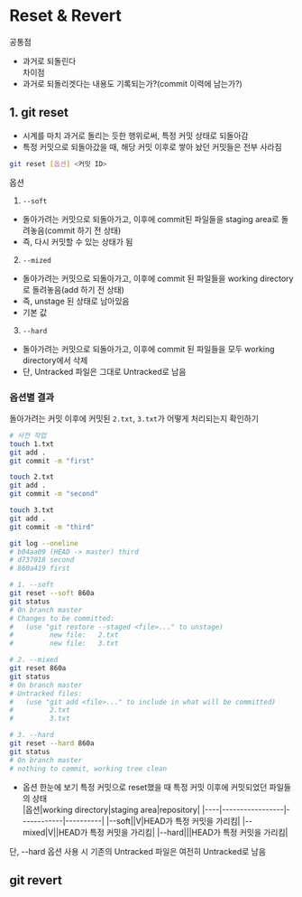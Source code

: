 # Reset & Revert
공통점
- 과거로 되돌린다  
차이점
- 과거로 되돌리겟다는 내용도 기록되는가?(commit 이력에 남는가?)

## 1. git reset
- 시계를 마치 과거로 돌리는 듯한 행위로써, 특정 커밋 상태로 되돌아감
- 특정 커밋으로 되돌아갔을 때, 해당 커밋 이후로 쌓아 놨던 커밋들은 전부 사라짐
```bash
git reset [옵션] <커밋 ID>
```
옵션
1. `--soft`
- 돌아가려는 커밋으로 되돌아가고, 이후에 commit된 파일들을 staging area로 돌려놓음(commit 하기 전 상태)
- 즉, 다시 커밋할 수 있는 상태가 됨
2. `--mized`
- 돌아가려는 커밋으로 되돌아가고, 이후에 commit 된 파일들을 working directory로 돌려놓음(add 하기 전 상태)
- 즉, unstage 된 상태로 남아있음
- 기본 값
3. `--hard`
- 돌아가려는 커밋으로 되돌아가고, 이후에 commit 된 파일들을 모두 working directory에서 삭제
- 단, Untracked 파일은 그대로 Untracked로 남음

### 옵션별 결과
돌아가려는 커밋 이후에 커밋된 `2.txt`, `3.txt`가 어떻게 처리되는지 확인하기
```bash
# 사전 작업
touch 1.txt
git add .
git commit -m "first"

touch 2.txt
git add .
git commit -m "second"

touch 3.txt
git add .
git commit -m "third"

git log --oneline
# b04aa09 (HEAD -> master) third
# d737018 second
# 860a419 first

# 1. --soft
git reset --soft 860a
git status
# On branch master
# Changes to be committed:
#   (use "git restore --staged <file>..." to unstage)
#         new file:   2.txt
#         new file:   3.txt

# 2. --mixed
git reset 860a
git status
# On branch master
# Untracked files:
#   (use "git add <file>..." to include in what will be committed)
#         2.txt
#         3.txt

# 3. --hard
git reset --hard 860a
git status
# On branch master
# nothing to commit, working tree clean

```
- 옵션 한눈에 보기
특정 커밋으로 reset했을 때 특정 커밋 이후에 커밋되었던 파일들의 상태  
|옵션|working directory|staging area|repository|
|----|-----------------|------------|----------|
|--soft||V|HEAD가 특정 커밋을 가리킴|
|--mixed|V||HEAD가 특정 커밋을 가리킴|
|--hard|||HEAD가 특정 커밋을 가리킴|

단, --hard 옵션 사용 시 기존의 Untracked 파일은 여전히 Untracked로 남음
<!-- 그림으로 이해하는 git reset부터 정리 -->
## git revert